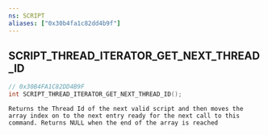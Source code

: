 ```yaml
---
ns: SCRIPT
aliases: ["0x30b4fa1c82dd4b9f"]
---
```

## SCRIPT_THREAD_ITERATOR_GET_NEXT_THREAD_ID

```c
// 0x30B4FA1C82DD4B9F
int SCRIPT_THREAD_ITERATOR_GET_NEXT_THREAD_ID();
```

```
Returns the Thread Id of the next valid script and then moves the array index on to the next entry ready for the next call to this command. Returns NULL when the end of the array is reached
```
